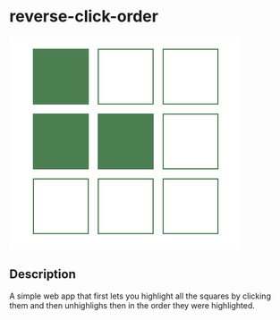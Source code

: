 # reverse-click-order

![alt text](/img.PNG)

## Description

A simple web app that first lets you highlight all the squares by clicking them and then unhighlighs then in the order they were highlighted.